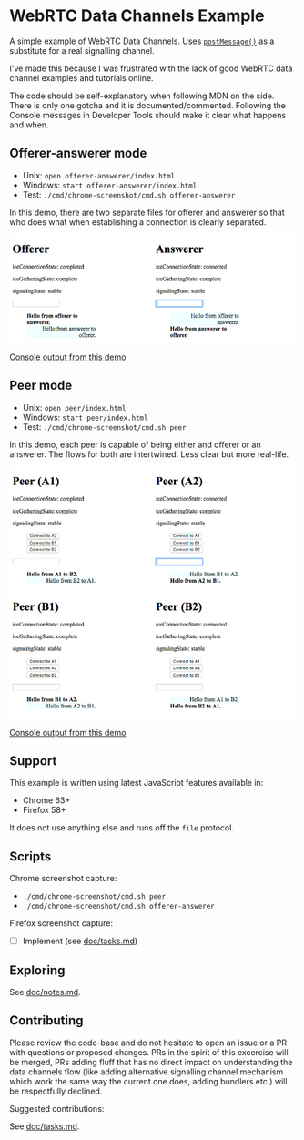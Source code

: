 # WebRTC Data Channels Example

A simple example of WebRTC Data Channels.
Uses [`postMessage()`](https://developer.mozilla.org/en-US/docs/Web/API/Window/postMessage) as a substitute for a real signalling channel.

I've made this because I was frustrated with the lack of good WebRTC data channel examples and tutorials online.

The code should be self-explanatory when following MDN on the side. There is only one gotcha and it is documented/commented. Following the Console messages in Developer Tools should make it clear what happens and when.

## Offerer-answerer mode

- Unix: `open offerer-answerer/index.html`
- Windows: `start offerer-answerer/index.html`
- Test: `./cmd/chrome-screenshot/cmd.sh offerer-answerer`

In this demo, there are two separate files for offerer and answerer so that who does what when establishing a connection is clearly separated.

![A screenshot of Google Chrome running the example](src/offerer-answerer/screenshot.png)

[Console output from this demo](/src/offerer-answerer/console.log)

## Peer mode

- Unix: `open peer/index.html`
- Windows: `start peer/index.html`
- Test: `./cmd/chrome-screenshot/cmd.sh peer`

In this demo, each peer is capable of being either and offerer or an answerer. The flows for both are intertwined. Less clear but more real-life.

![A screenshot of Google Chrome running the example](src/peer/screenshot.png)

[Console output from this demo](/src/peer/console.log)

## Support

This example is written using latest JavaScript features available in:

- Chrome 63+
- Firefox 58+

It does not use anything else and runs off the `file` protocol.

## Scripts

Chrome screenshot capture:

- `./cmd/chrome-screenshot/cmd.sh peer`
- `./cmd/chrome-screenshot/cmd.sh offerer-answerer`

Firefox screenshot capture:

- [ ] Implement (see [doc/tasks.md](doc/tasks.md))

## Exploring

See [doc/notes.md](doc/notes.md).

## Contributing

Please review the code-base and do not hesitate to open an issue or a PR with questions or proposed changes. PRs in the spirit of this excercise will be merged, PRs adding fluff that has no direct impact on understanding the data channels flow (like adding alternative signalling channel mechanism which work the same way the current one does, adding bundlers etc.) will be respectfully declined.

Suggested contributions:

See [doc/tasks.md](doc/tasks.md).
